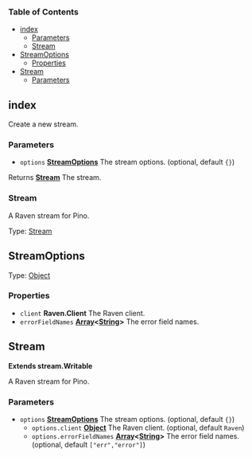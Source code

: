 <!-- Generated by documentation.js. Update this documentation by updating the source code. -->

### Table of Contents

-   [index][1]
    -   [Parameters][2]
    -   [Stream][3]
-   [StreamOptions][4]
    -   [Properties][5]
-   [Stream][6]
    -   [Parameters][7]

## index

Create a new stream.

### Parameters

-   `options` **[StreamOptions][8]** The stream options. (optional, default `{}`)

Returns **[Stream][9]** The stream.

### Stream

A Raven stream for Pino.

Type: [Stream][9]

## StreamOptions

Type: [Object][10]

### Properties

-   `client` **Raven.Client** The Raven client.
-   `errorFieldNames` **[Array][11]&lt;[String][12]>** The error field names.

## Stream

**Extends stream.Writable**

A Raven stream for Pino.

### Parameters

-   `options` **[StreamOptions][8]** The stream options. (optional, default `{}`)
    -   `options.client` **[Object][10]** The Raven client. (optional, default `Raven`)
    -   `options.errorFieldNames` **[Array][11]&lt;[String][12]>** The error field names. (optional, default `["err","error"]`)

[1]: #index

[2]: #parameters

[3]: #stream

[4]: #streamoptions

[5]: #properties

[6]: #stream-1

[7]: #parameters-1

[8]: #streamoptions

[9]: #stream

[10]: https://developer.mozilla.org/docs/Web/JavaScript/Reference/Global_Objects/Object

[11]: https://developer.mozilla.org/docs/Web/JavaScript/Reference/Global_Objects/Array

[12]: https://developer.mozilla.org/docs/Web/JavaScript/Reference/Global_Objects/String
